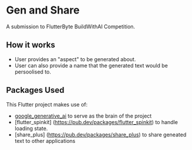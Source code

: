 # Gen and Share

A submission to FlutterByte BuildWithAI Competition.

## How it works
- User provides an "aspect" to be generated about.
- User can also provide a name that the generated text would be persoolised to.

## Packages Used

This Flutter project makes use of:
- [google_generative_ai](https://pub.dev/packages/google_generative_ai) to serve as the brain of the project
- [flutter_spinkit] (https://pub.dev/packages/flutter_spinkit) to handle loading state.
- [share_plus] (https://pub.dev/packages/share_plus) to share geneated text to other applications


